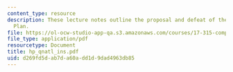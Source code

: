 ```yaml
---
content_type: resource
description: These lecture notes outline the proposal and defeat of the Clinton Health
  Plan.
file: https://ol-ocw-studio-app-qa.s3.amazonaws.com/courses/17-315-comparative-health-policy-fall-2004/d269fd5dab7da60add1d9dad4963db85_hp_qnatl_ins.pdf
file_type: application/pdf
resourcetype: Document
title: hp_qnatl_ins.pdf
uid: d269fd5d-ab7d-a60a-dd1d-9dad4963db85
---
```

